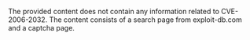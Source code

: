 The provided content does not contain any information related to CVE-2006-2032. The content consists of a search page from exploit-db.com and a captcha page.